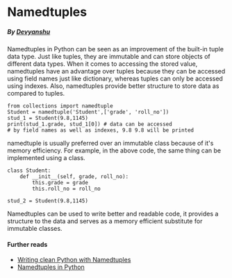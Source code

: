 # Namedtuples
  ##### By [Devyanshu](https://github.com/Devyanshu)
  
  Namedtuples in Python can be seen as an improvement of the built-in tuple data type. Just like tuples, they are immutable and can store objects of different data types. 
  When it comes to accessing the stored value, namedtuples have an advantage over tuples because they can be accessed using field names just like dictionary, whereas tuples can only be accessed using indexes. Also, namedtuples provide better structure to store data as compared to tuples.
  
```
from collections import namedtuple
Student = namedtuple('Student',['grade', 'roll_no'])
stud_1 = Student(9.8,1145) 
print(stud_1.grade, stud_1[0]) # data can be accessed 
# by field names as well as indexes, 9.8 9.8 will be printed
```
namedtuple is usually preferred over an immutable class because of it's memory efficiency. For example, in the above code, the same thing can be implemented using a class.
```
class Student:
    def __init__(self, grade, roll_no):
        this.grade = grade
        this.roll_no = roll_no
        
stud_2 = Student(9.8,1145) 
```
 
 Namedtuples can be used to write better and readable code, it provides a structure to the data and serves as a memory efficient substitute for immutable classes.
  
  #### Further reads
  - [Writing clean Python with Namedtuples](https://dbader.org/blog/writing-clean-python-with-namedtuples)
  - [Namedtuples in Python](https://www.geeksforgeeks.org/namedtuple-in-python)
